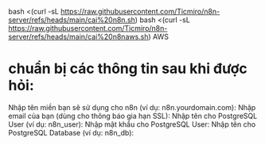 bash <(curl -sL https://raw.githubusercontent.com/Ticmiro/n8n-server/refs/heads/main/cai%20n8n.sh)
bash <(curl -sL https://raw.githubusercontent.com/Ticmiro/n8n-server/refs/heads/main/cai%20n8naws.sh)   AWS
# chuẩn bị các thông tin sau khi được hỏi:
Nhập tên miền bạn sẽ sử dụng cho n8n (ví dụ: n8n.yourdomain.com): 
Nhập email của bạn (dùng cho thông báo gia hạn SSL): 
Nhập tên cho PostgreSQL User (ví dụ: n8n_user): 
Nhập mật khẩu cho PostgreSQL User: 
Nhập tên cho PostgreSQL Database (ví dụ: n8n_db):

